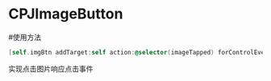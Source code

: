 # CPJImageButton
#使用方法
```objective-c
[self.imgBtn addTarget:self action:@selector(imageTapped) forControlEvents:UIControlEventTouchUpInside];
```
<p>实现点击图片响应点击事件</p>
